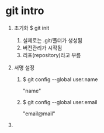 # git intro

1. 초기화 $ git init
   1. 실제로는 .git/폴더가 생성됨
   2. 버전관리가 시작됨
   3. 리포(repository)라고 부름

2. 서명 설정

   1. $ git config --global user.name 

      "name"

   2. $ git config --global user.email 

      "email@mail"

3. 